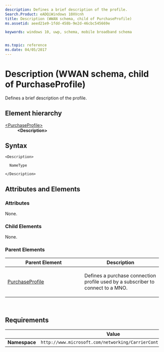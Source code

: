 ```yaml
---
description: Defines a brief description of the profile.
Search.Product: eADQiWindows 10XVcnh
title: Description (WWAN schema, child of PurchaseProfile)
ms.assetid: aeed21e9-1fdd-458b-9e2d-46cbc545669e

keywords: windows 10, uwp, schema, mobile broadband schema


ms.topic: reference
ms.date: 04/05/2017
---
```


# Description (WWAN schema, child of PurchaseProfile)


Defines a brief description of the profile.

## Element hierarchy

<dl>
<dt><a href="element-purchaseprofile.md">&lt;PurchaseProfile&gt;</a></dt>
<dd><b>&lt;Description&gt;</b></dd>
</dl>

## Syntax

``` syntax
<Description>

  NameType

</Description>
```

## Attributes and Elements


### Attributes

None.

### Child Elements

None.

### Parent Elements

<table>
<colgroup>
<col width="50%" />
<col width="50%" />
</colgroup>
<thead>
<tr class="header">
<th>Parent Element</th>
<th>Description</th>
</tr>
</thead>
<tbody>
<tr class="odd">
<td><a href="element-purchaseprofile.md">PurchaseProfile</a> </td>
<td><p>Defines a purchase connection profile used by a subscriber to connect to a MNO.</p></td>
</tr>
</tbody>
</table>

 

## Requirements

|          | Value |
|----------|--------------|
| **Namespace** | `http://www.microsoft.com/networking/CarrierControl/WWAN/v1` |

 

 



